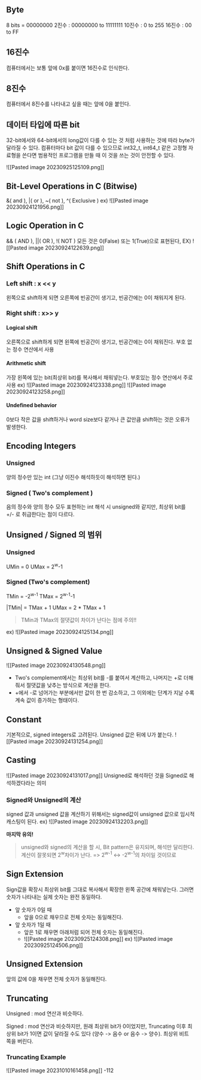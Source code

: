 ## Byte
8 bits = 00000000
2진수 : 00000000 to 11111111
10진수 : 0 to 255
16진수 : 00 to FF
## 16진수
컴퓨터에서는 보통 앞에 0x를 붙이면 16진수로 인식한다.
## 8진수
컴퓨터에서 8진수를 나타내고 싶을 때는 앞에 0을 붙인다.
## 데이터 타입에 따른 bit
32-bit에서와 64-bit에서의 long값이 다를 수 있는 것 처럼 사용하는 것에 따라 byte가 달라질 수 있다. 컴퓨터마다 bit 값이 다를 수 있으므로 int32_t, int64_t 같은 고정형 자료형을 쓴다면 범용적인 프로그램을 만들 때 이 것을 쓰는 것이 안전할 수 있다.

![[Pasted image 20230925125109.png]]

## Bit-Level Operations in C (Bitwise)
&( and ), |( or ), ~( not ), ^( Exclusive )
ex)
![[Pasted image 20230924121956.png]]

## Logic Operation in C
&& ( AND ), ||( OR ), !( NOT )
모든 것은 0(False) 또는 1(True)으로 표현된다,
EX)
![[Pasted image 20230924122639.png]]

## Shift Operations in C

### Left shift : x << y
왼쪽으로 shift하게 되면 오른쪽에 빈공간이 생기고, 빈공간에는  0이 채워지게 된다.
### Right shift : x>> y

#### Logical shift
오른쪽으로 shift하게 되면 왼쪽에 빈공간이 생기고, 빈공간에는 0이 채워진다.
부호 없는 정수 연산에서 사용
#### Arithmetic shift
가장 왼쪽에 있는 bit(최상위 bit)를 복사해서 채워넣는다.
부호있는 정수 연산에서 주로 사용
ex) 
![[Pasted image 20230924123338.png]]
![[Pasted image 20230924123258.png]]

#### Undefined behavior
0보다 작은 값을 shift하거나 word size보다 같거나 큰 값만큼 shift하는 것은 오류가 발생한다.
## Encoding Integers

### Unsigned
양의 정수만 있는 int (그냥 이진수 해석하듯이 해석하면 된다.)
### Signed ( Two's complement )
음의 정수와 양의 정수 모두 표현하는 int
해석 시 unsigned와 같지만, 최상위 bit를 +/- 로 취급한다는 점이 다르다.
## Unsigned / Signed 의 범위
### Unsigned
UMin = 0
UMax = 2<sup>w</sup>-1
### Signed (Two's complement)
TMin = -2<sup>w-1</sup>
TMax = 2<sup>w-1</sup>-1

\|TMin| = TMax + 1
UMax = 2 \* TMax + 1 
> TMin과 TMax의 절댓값이 차이가 난다는 점에 주의!!

ex) 
![[Pasted image 20230924125134.png]]


## Unsigned & Signed Value
![[Pasted image 20230924130548.png]]
- Two's complement에서는 최상위 bit를 -를 붙여서 계산하고, 나머지는 +로 더해줘서 절댓값을 낮추는 방식으로 계산을 한다.
- +에서 -로 넘어가는 부분에서만 값이 한 번 감소하고, 그 이외에는 단계가 지날 수록 계속 값이 증가하는 형태이다.

## Constant
기본적으로, signed integers로 고려된다.
Unsigned 값은 뒤에 U가 붙는다.
![[Pasted image 20230924131254.png]]

## Casting
![[Pasted image 20230924131017.png]]
Unsigned로 해석하던 것을 Signed로 해석하겠다라는 의미

### Signed와 Unsigned의 계산
signed 값과 unsigned 값을 계산하기 위해서는 signed값이 unsigned 값으로 임시적 캐스팅이 된다.
ex)
![[Pasted image 20230924132203.png]]

**마지막 유의!**

> unsigned와 signed의 계산을 할 시, Bit pattern은 유지되며, 해석만 달리한다. 
> 계산이 잘못되면 2<sup>w</sup>차이가 난다. => 2<sup>w-1</sup> <-> -2<sup>w-1</sup>의 차이일 것이므로

## Sign Extension
Sign값을 확장시 최상위 bit를 그대로 복사해서 확장한 왼쪽 공간에 채워넣는다. 
그러면 숫자가 나타내는 실제 숫자는 완전 동일하다.
- 앞 숫자가 0일 때
	- 앞을 0으로 채우므로 전체 숫자는 동일해진다.
- 앞 숫자가 1일 때
	- 앞은 1로 채우면 아래처럼 되어 전체 숫자는 동일해진다.
	- ![[Pasted image 20230925124308.png]]
ex) 
![[Pasted image 20230925124506.png]]
## Unsigned Extension
앞의 값에 0을 채우면 전체 숫자가 동일해진다.
## Truncating
Unsigned : mod 연산과 비슷하다.

Signed : mod 연산과 비슷하지만, 원래 최상위 bit가 0이었지만, Truncating 이후 최상위 bit가 1이면 값이 달라질 수도 있다 (양수 -> 음수 or 음수 -> 양수).
최상위 비트 쪽을 버린다.
### Truncating Example
![[Pasted image 20231010161458.png]]
-112
